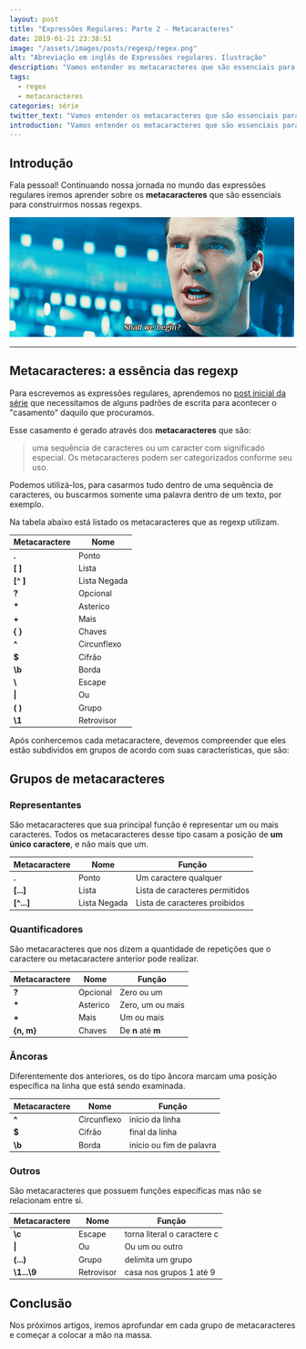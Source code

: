 ```yaml
---
layout: post
title: "Expressões Regulares: Parte 2 - Metacaracteres"
date: 2019-01-21 23:38:51
image: "/assets/images/posts/regexp/regex.png"
alt: "Abreviação em inglês de Expressões regulares. Ilustração"
description: "Vamos entender os metacaracteres que são essenciais para criar expressões regulares e como utilizá-los"
tags:
  - regex
  - metacaracteres
categories: série
twitter_text: "Vamos entender os metacaracteres que são essenciais para criar expressões regulares e como utilizá-los"
introduction: "Vamos entender os metacaracteres que são essenciais para criar expressões regulares e como utilizá-los"
---
```


## Introdução

Fala pessoal! Continuando nossa jornada no mundo das expressões regulares iremos aprender sobre os **metacaracteres** que são essenciais para construirmos nossas regexps.

![Homem dizendo vamos começar](/img/posts/metacaracteres/shall-we-begin.gif)

---

## Metacaracteres: a essência das regexp

Para escrevemos as expressões regulares, aprendemos no [post inicial da série](https://brunopulis.com/dev/serie-expressoes-regulares-parte-1-introducao-e-historia/) que necessitamos de alguns padrões de escrita para acontecer o "casamento" daquilo que procuramos.

Esse casamento é gerado através dos **metacaracteres** que são:

> uma sequência de caracteres ou um caracter com significado especial. Os metacaracteres podem ser categorizados conforme seu uso.

Podemos utilizá-los, para casarmos tudo dentro de uma sequência de caracteres, ou buscarmos somente uma palavra dentro de um texto, por exemplo.

Na tabela abaixo está listado os metacaracteres que as regexp utilizam.

| Metacaractere | Nome         |
| ------------- | ------------ |
| **.**         | Ponto        |
| **[ ]**       | Lista        |
| **[^ ]**      | Lista Negada |
| **?**         | Opcional     |
| **\***        | Asterico     |
| **+**         | Mais         |
| **{ }**       | Chaves       |
| **^**         | Circunflexo  |
| **\$**        | Cifrão       |
| **\\b**       | Borda        |
| **\\**        | Escape       |
| **\|**        | Ou           |
| **( )**       | Grupo        |
| **\\1**       | Retrovisor   |

Após conhercemos cada metacaractere, devemos compreender que eles estão subdividos em grupos de acordo com suas características, que são:

## Grupos de metacaracteres

### Representantes

São metacaracteres que sua principal função é representar um ou mais caracteres. Todos os metacaracteres desse tipo casam a posição de **um único caractere**, e não mais que um.

| Metacaractere | Nome         | Função                         |
| ------------- | ------------ | ------------------------------ |
| **.**         | Ponto        | Um caractere qualquer          |
| **[...]**     | Lista        | Lista de caracteres permitidos |
| **[^...]**    | Lista Negada | Lista de caracteres proibidos  |

### Quantificadores

São metacaracteres que nos dizem a quantidade de repetições que o caractere ou metacaractere anterior pode realizar.

| Metacaractere | Nome     | Função             |
| ------------- | -------- | ------------------ |
| **?**         | Opcional | Zero ou um         |
| **\***        | Asterico | Zero, um ou mais   |
| **+**         | Mais     | Um ou mais         |
| **{n, m}**    | Chaves   | De **n** até **m** |

### Âncoras

Diferentemente dos anteriores, os do tipo âncora marcam uma posição específica na linha que está sendo examinada.

| Metacaractere | Nome        | Função                   |
| ------------- | ----------- | ------------------------ |
| **^**         | Circunflexo | início da linha          |
| **\$**        | Cifrão      | final da linha           |
| **\\b**       | Borda       | início ou fim de palavra |

### Outros

São metacaracteres que possuem funções específicas mas não se relacionam entre si.

| Metacaractere | Nome       | Função                      |
| ------------- | ---------- | --------------------------- |
| **\\c**       | Escape     | torna literal o caractere c |
| **\|**        | Ou         | Ou um ou outro              |
| **(...)**     | Grupo      | delimita um grupo           |
| **\\1...\\9** | Retrovisor | casa nos grupos 1 até 9     |

## Conclusão

Nos próximos artigos, iremos aprofundar em cada grupo de metacaracteres e começar a colocar a mão na massa.

